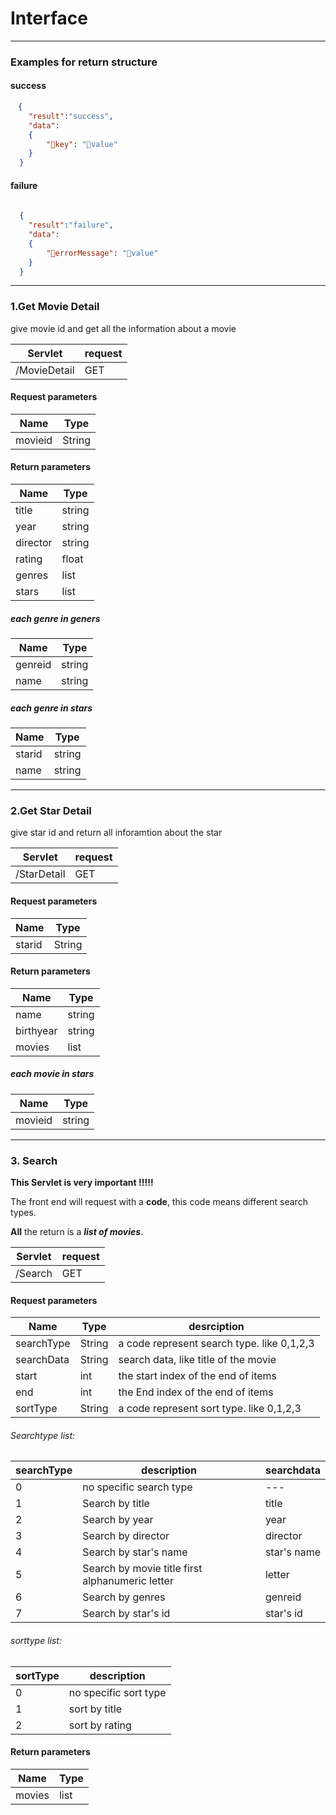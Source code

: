 # Interface
___

### Examples for return structure
#### success

```json
　{
    "result":"success",
    "data": 
    {
        "key": "value"
    }
  }
```
#### failure
```json
  
  {
    "result":"failure", 
    "data": 
    {
        "errorMessage": "value"
    }
  }
```
---

### 1.Get Movie Detail

give movie id and get all the information about a movie

|Servlet|request|
|---|---|
|/MovieDetail|GET

#### Request parameters
|Name|Type|
|---|---|
|movieid|String|
	
#### Return parameters
|Name|Type|
|---|---|
|title|string|
|year|string|
|director|string|
|rating|float|
|genres|list|
|stars|list|

##### each genre in geners
|Name|Type|
|---|---|
|genreid|string|
|name|string|

##### each genre in stars
|Name|Type|
|---|---|
|starid|string|
|name|string|

---
### 2.Get Star Detail
give star id and return all inforamtion about the star

|Servlet|request|
|---|---|
|/StarDetail|GET|

#### Request parameters
|Name|Type|
|---|---|
|starid|String|

#### Return parameters
|Name|Type|
|---|---|
|name|string|
|birthyear|string|
|movies|list|

##### each movie in stars
|Name|Type|
|---|---|
|movieid|string|

---
### 3. Search

__This Servlet is very important !!!!!__

The front end will request with a __code__, this code means different search types.

__All__ the return is a __*list of movies*__.

|Servlet|request|
|---|---|
|/Search|GET|

#### Request parameters
|Name|Type|desrciption|
|---|---|---|
|searchType|String|a code represent search type. like 0,1,2,3|
|searchData|String|search data, like title of the movie|
|start|int|the start index of the end of items|
|end|int|the End index of the end of items|
|sortType|String|a code represent sort type. like 0,1,2,3|



###### Searchtype list:
|searchType|description|searchdata|
|---|---|---|
|0|no specific search type|---|
|1|Search by title|title|
|2|Search by year|year|
|3|Search by director|director|
|4|Search by star's name|star's name|
|5|Search by movie title first alphanumeric letter|letter|
|6|Search by genres|genreid
|7|Search by star's id|star's id|
###### sorttype list:
|sortType|description|
|---|---|
|0|no specific sort type|
|1|sort by title|
|2|sort by rating|


#### Return parameters
|Name|Type|
|---|---|
|movies|list|